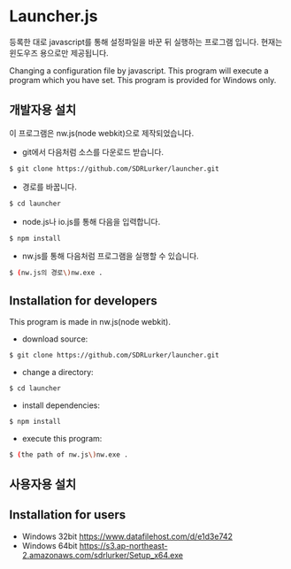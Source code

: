 # Launcher.js
등록한 대로 javascript를 통해 설정파일을 바꾼 뒤 실행하는 프로그램 입니다.
현재는 윈도우즈 용으로만 제공됩니다.

Changing a configuration file by javascript. This program will execute a program which you have set.
This program is provided for Windows only.

## 개발자용 설치
이 프로그램은 nw.js(node webkit)으로 제작되었습니다.

* git에서 다음처럼 소스를 다운로드 받습니다.
```bash
$ git clone https://github.com/SDRLurker/launcher.git
```

* 경로를 바꿉니다.
```bash
$ cd launcher
```

* node.js나 io.js를 통해 다음을 입력합니다.
```bash
$ npm install
```

* nw.js를 통해 다음처럼 프로그램을 실행할 수 있습니다.
```bash
$ (nw.js의 경로\)nw.exe .
```

## Installation for developers
This program is made in nw.js(node webkit).

* download source:
```bash
$ git clone https://github.com/SDRLurker/launcher.git
```

* change a directory:
```bash
$ cd launcher
```

* install dependencies:
```bash
$ npm install
```

* execute this program:
```bash
$ (the path of nw.js\)nw.exe .
```

## 사용자용 설치
## Installation for users
* Windows 32bit
https://www.datafilehost.com/d/e1d3e742
* Windows 64bit
https://s3.ap-northeast-2.amazonaws.com/sdrlurker/Setup_x64.exe

